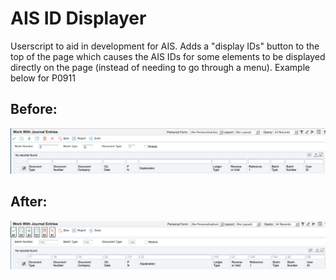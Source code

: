 # AIS ID Displayer

Userscript to aid in development for AIS. Adds a "display IDs" button to the top of the page which causes the AIS IDs for some 
elements to be displayed directly on the page (instead of needing to go through a menu). Example below for P0911

## Before:

![Before picture](pics/before.png)

## After:

![After picture](pics/after.png)

